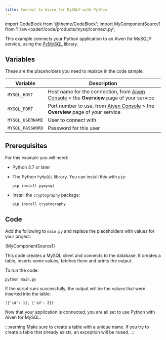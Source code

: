 ```yaml
---
title: Connect to Aiven for MySQL® with Python
---
```


import CodeBlock from '@theme/CodeBlock';
import MyComponentSource1 from '!!raw-loader!/code/products/mysql/connect.py';

This example connects your Python application to an Aiven for MySQL®
service, using the [PyMySQL](https://github.com/PyMySQL/PyMySQL)
library.

## Variables

These are the placeholders you need to replace in the code sample:

| Variable         | Description                                                                                                            |
| ---------------- | ---------------------------------------------------------------------------------------------------------------------- |
| `MYSQL_HOST`     | Host name for the connection, from [Aiven Console](https://console.aiven.io/) \> the **Overview** page of your service |
| `MYSQL_PORT`     | Port number to use, from [Aiven Console](https://console.aiven.io/) \> the **Overview** page of your service           |
| `MYSQL_USERNAME` | User to connect with                                                                                                   |
| `MYSQL_PASSWORD` | Password for this user                                                                                                 |

## Prerequisites

For this example you will need:

-   Python 3.7 or later

-   The Python `PyMySQL` library. You can install this with `pip`:

    ```
    pip install pymysql
    ```

-   Install the `cryptography` package:

    ```
    pip install cryptography
    ```

## Code

Add the following to `main.py` and replace the placeholders with values
for your project:

<CodeBlock language='python'>{MyComponentSource1}</CodeBlock>

This code creates a MySQL client and connects to the database. It
creates a table, inserts some values, fetches them and prints the
output.

To run the code:

```
python main.py
```

If the script runs successfully, the output will be the values that were
inserted into the table:

```
[{'id': 1}, {'id': 2}]
```

Now that your application is connected, you are all set to use Python
with Aiven for MySQL.

:::warning
Make sure to create a table with a unique name. If you try to create a
table that already exists, an exception will be raised.
:::
